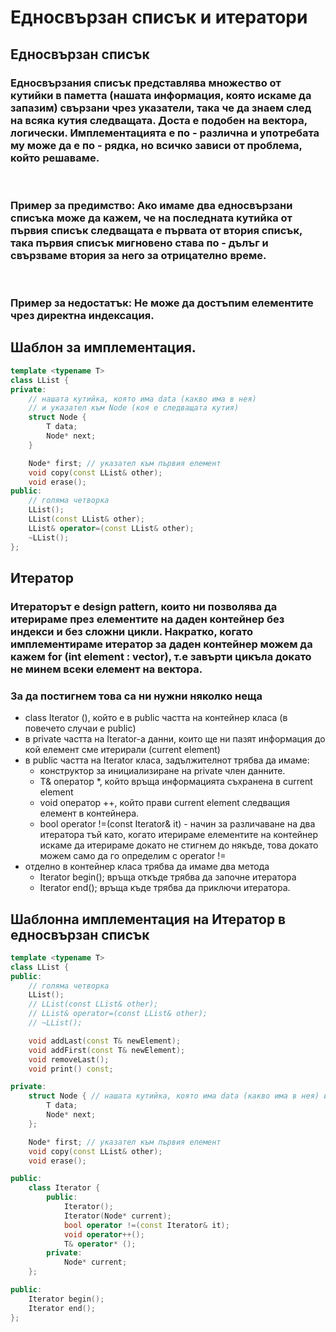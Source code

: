 # Едносвързан списък и итератори
## Едносвързан списък
### Едносвързания списък представлява множество от кутийки в паметта (нашата информация, която искаме да запазим) свързани чрез указатели, така че да знаем след на всяка кутия следващата. Доста е подобен на вектора, логически. Имплементацията е по - различна и употребата му може да е по - рядка, но всичко зависи от проблема, който решаваме. 

<br>

### **Пример за предимство:** Ако имаме два едносвързани списъка може да кажем, че на последната кутийка от първия списък следващата е първата от втория списък, така първия списък мигновено става по - дълъг и свързваме втория за него за отрицателно време.

<br>

### **Пример за недостатък:** Не може да достъпим елементите чрез директна индексация.

## Шаблон за имплементация.
``` c++
template <typename T>
class LList {
private:
    // нашата кутийка, която има data (какво има в нея) 
    // и указател към Node (коя е следващата кутия)
    struct Node { 
        T data;
        Node* next;
    }

    Node* first; // указател към първия елемент
    void copy(const LList& other);
    void erase();
public:
    // голяма четворка
    LList();
    LList(const LList& other);
    LList& operator=(const LList& other);
    ~LList();
};
```

## Итератор
### Итераторът е design pattern, които ни позволява да итерираме през елементите на даден контейнер без индекси и без сложни цикли. Накратко, когато имплементираме итератор за даден контейнер можем да кажем for (int element : vector), т.е завърти цикъла докато не минем всеки елемент на вектора. 
### За да постигнем това са ни нужни няколко неща
- class Iterator (), който е в public частта на контейнер класа (в повечето случаи е public)
- в private частта на Iterator-a данни, които ще ни пазят информация до кой елемент сме итерирали (current element)
- в public частта на Iterator класа, задължителнот трябва да имаме:
    - конструктор за инициализиране на private член данните.
    - T& оператор *, който връща информацията съхранена в current element
    - void оператор ++, който прави current element следващия елемент в контейнера.
    - bool operator !=(const Iterator& it) - начин за различаване на два итератора тъй като, когато итерираме елементите на контейнер искаме да итерираме докато не стигнем до някъде, това докато можем само да го определим с operator !=
- отделно в контейнер класа трябва да имаме два метода
    - Iterator begin(); връща откъде трябва да започне итератора
    - Iterator end(); връща къде трябва да приключи итератора.

## Шаблонна имплементация на Итератор в едносвързан списък
``` c++
template <typename T>
class LList {
public:
    // голяма четворка
    LList();
    // LList(const LList& other);
    // LList& operator=(const LList& other);
    // ~LList();

    void addLast(const T& newElement);
    void addFirst(const T& newElement);
    void removeLast();
    void print() const;

private:
    struct Node { // нашата кутийка, която има data (какво има в нея) и указател към Node (коя е следващата кутия)
        T data;
        Node* next;
    };

    Node* first; // указател към първия елемент
    void copy(const LList& other);
    void erase();

public:
    class Iterator {
        public:
            Iterator();
            Iterator(Node* current);
            bool operator !=(const Iterator& it);
            void operator++();
            T& operator* ();
        private:
            Node* current;
    };

public:
    Iterator begin();
    Iterator end();
};
```
